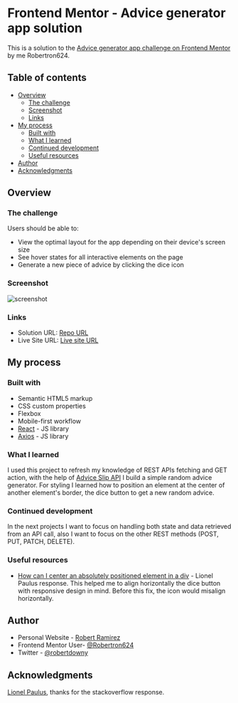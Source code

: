 # Frontend Mentor - Advice generator app solution

This is a solution to the [Advice generator app challenge on Frontend Mentor](https://www.frontendmentor.io/challenges/advice-generator-app-QdUG-13db) by me Robertron624.

## Table of contents

- [Overview](#overview)
  - [The challenge](#the-challenge)
  - [Screenshot](#screenshot)
  - [Links](#links)
- [My process](#my-process)
  - [Built with](#built-with)
  - [What I learned](#what-i-learned)
  - [Continued development](#continued-development)
  - [Useful resources](#useful-resources)
- [Author](#author)
- [Acknowledgments](#acknowledgments)


## Overview

### The challenge

Users should be able to:

- View the optimal layout for the app depending on their device's screen size
- See hover states for all interactive elements on the page
- Generate a new piece of advice by clicking the dice icon

### Screenshot

![screenshot](https://user-images.githubusercontent.com/72587880/217321199-49cc06ed-7bde-46f6-b66a-4277af413569.PNG)


### Links

- Solution URL: [Repo URL ](https://github.com/Robertron624/advice-generator-app)
- Live Site URL: [Live site URL](https://your-live-site-url.com)

## My process

### Built with

- Semantic HTML5 markup
- CSS custom properties
- Flexbox
- Mobile-first workflow
- [React](https://reactjs.org/) - JS library
- [Axios](https://axios-http.com/docs/intro) - JS library


### What I learned

I used this project to refresh my knowledge of REST APIs fetching and GET action, with the help of [Advice Slip API](https://api.adviceslip.com) I build a simple random advice generator.
For styling I learned how to position an element at the center of another element's border, the dice button to get a new random advice.

### Continued development

In the next projects I want to focus on handling both state and data retrieved from an API call, also I want to focus on
the other REST methods (POST, PUT, PATCH, DELETE).


### Useful resources

- [How can I center an absolutely positioned element in a div](https://stackoverflow.com/questions/1776915/how-can-i-center-an-absolutely-positioned-element-in-a-div) - Lionel Paulus response. This helped me to align horizontally the dice button with responsive design in mind. Before this fix, the icon would misalign horizontally.


## Author

- Personal Website - [Robert Ramirez](https://robert-ramirez.netlify.app)
- Frontend Mentor User- [@Robertron624](https://www.frontendmentor.io/profile/Robertron624)
- Twitter - [@robertdowny](https://www.twitter.com/robertdowny)


## Acknowledgments

[Lionel Paulus](https://stackoverflow.com/users/4151185/lionel-paulus), thanks for the stackoverflow response.
